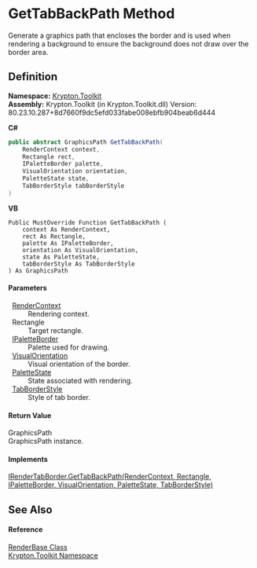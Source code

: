 # GetTabBackPath Method


Generate a graphics path that encloses the border and is used when rendering a background to ensure the background does not draw over the border area.



## Definition
**Namespace:** <a href="79d2eac2-21f4-54ff-7552-b20c33c30600.md">Krypton.Toolkit</a>  
**Assembly:** Krypton.Toolkit (in Krypton.Toolkit.dll) Version: 80.23.10.287+8d7660f9dc5efd033fabe008ebfb904beab6d444

**C#**
``` C#
public abstract GraphicsPath GetTabBackPath(
	RenderContext context,
	Rectangle rect,
	IPaletteBorder palette,
	VisualOrientation orientation,
	PaletteState state,
	TabBorderStyle tabBorderStyle
)
```
**VB**
``` VB
Public MustOverride Function GetTabBackPath ( 
	context As RenderContext,
	rect As Rectangle,
	palette As IPaletteBorder,
	orientation As VisualOrientation,
	state As PaletteState,
	tabBorderStyle As TabBorderStyle
) As GraphicsPath
```



#### Parameters
<dl><dt>  <a href="ef60a5af-08ff-7a94-87f5-362a7e392cd4.md">RenderContext</a></dt><dd>Rendering context.</dd><dt>  Rectangle</dt><dd>Target rectangle.</dd><dt>  <a href="dd253da2-d489-07ff-6865-3729039fb875.md">IPaletteBorder</a></dt><dd>Palette used for drawing.</dd><dt>  <a href="d38051f8-c2cc-e81c-0029-02f7ad46f2fa.md">VisualOrientation</a></dt><dd>Visual orientation of the border.</dd><dt>  <a href="93e626cd-00cf-240e-06c6-ab4d47e982ba.md">PaletteState</a></dt><dd>State associated with rendering.</dd><dt>  <a href="1270c858-0b34-774e-682b-387b0276c3be.md">TabBorderStyle</a></dt><dd>Style of tab border.</dd></dl>

#### Return Value
GraphicsPath  
GraphicsPath instance.

#### Implements
<a href="8bcdca23-d7b7-fe69-1af2-3c71426bce02.md">IRenderTabBorder.GetTabBackPath(RenderContext, Rectangle, IPaletteBorder, VisualOrientation, PaletteState, TabBorderStyle)</a>  


## See Also


#### Reference
<a href="6cc5032c-8089-e880-78ad-3a805f7bd344.md">RenderBase Class</a>  
<a href="79d2eac2-21f4-54ff-7552-b20c33c30600.md">Krypton.Toolkit Namespace</a>  
